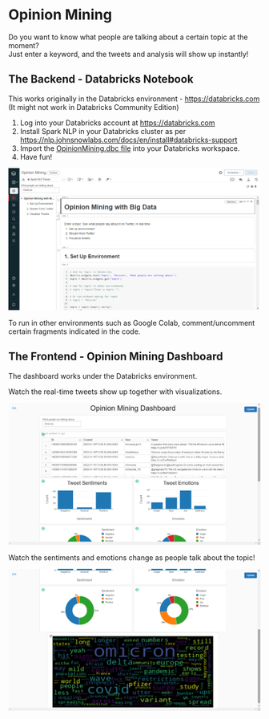 # Opinion Mining
Do you want to know what people are talking about a certain topic at the moment?  
Just enter a keyword, and the tweets and analysis will show up instantly!

## The Backend - Databricks Notebook

This works originally in the Databricks environment - https://databricks.com  
(It might not work in Databricks Community Edition)

1. Log into your Databricks account at https://databricks.com
2. Install Spark NLP in your Databricks cluster as per https://nlp.johnsnowlabs.com/docs/en/install#databricks-support
3. Import the [OpinionMining.dbc file](https://github.com/rickysoo/OpinionMining/raw/main/OpinionMining.dbc) into your Databricks workspace.
4. Have fun!

![Databricks notebook](https://github.com/rickysoo/OpinionMining/raw/main/OpinionMining3.png)

To run in other environments such as Google Colab, comment/uncomment certain fragments indicated in the code.

## The Frontend - Opinion Mining Dashboard

The dashboard works under the Databricks environment.

Watch the real-time tweets show up together with visualizations.

![Dashboard (page 1)](https://github.com/rickysoo/OpinionMining/raw/main/OpinionMining1.png)

Watch the sentiments and emotions change as people talk about the topic!

![Dashboard (page 2)](https://github.com/rickysoo/OpinionMining/raw/main/OpinionMining2.png)
